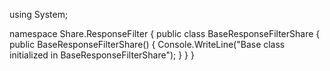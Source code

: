 using System;

namespace Share.ResponseFilter
{
    public class BaseResponseFilterShare
    {
        public BaseResponseFilterShare()
        {
            Console.WriteLine("Base class initialized in BaseResponseFilterShare");
        }
    }
}